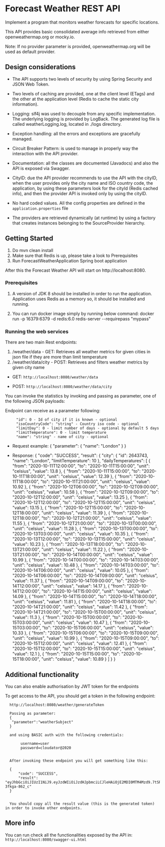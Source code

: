 # Forecast Weather REST API 

Implement a program that monitors weather forecasts for specific locations. 

This API provides basic consolidated average info retrieved from either openweathermap.org or mocky.io.

Note: If no provider parameter is provided, openweathermap.org will be used as default provider.

## Design considerations
- The API supports two levels of security by using Spring Security and JSON Web Token.

- Two levels of caching are provided, one at the client level (ETags) and the other at the application level (Redis to cache the static city information).

- Logging: slf4j was used to decouple from any specific implementation. The underlying logging is provided by LogBack. The generated log file is called weatherLogging.log,
located in ./logs directory.

- Exception handling: all the errors and exceptions are gracefully managed.

- Circuit Breaker Pattern: is used to manage in properly way the interaction with the API provider.

- Documentation: all the classes are documented (Javadocs) and also the API is exposed via Swagger.

- CityID: due the API provider recommends to use the API with the cityID, when the user provides only the city name and ISO country code, the application,
by using these parameters look for the cityId (Redis cached info), and then the provider API is invoked only by using the cityID.

- No hard coded values. All the config properties are defined in the `application.properties` file

- The providers are retrieved dynamically (at runtime) by using a factory that creates instances belonging to the SourceProvider hierarchy.


## Getting Started

1. Do mvn clean install
2. Make sure that Redis is up, please take a look to Prerequisites
3. Run ForecastWeatherApplication Spring boot application

After this the Forecast Weather API will start on  http://localhost:8080.

### Prerequisites

1. A version of JDK 8 should be installed in order to run the application.
   Application uses Redis as a memory so, it should be installed and running.

2. You can run docker image simply by running below command:
   docker run -p 16379:6379 -d redis:6.0 redis-server --requirepass "mypass"

### Running the web services

There are two main Rest endpoints:

1. /weather/data - GET: Retrieves all weather metrics for given cities in json file if they are more than limit temperature
2. /weather/data/city - POST: Retrieves and filters weather metrics by given city name 

- GET: `http://localhost:8080/weather/data`

- POST: `http://localhost:8080/weather/data/city`


You can invoke the statistics by invoking and passing as parameter, one of the following JSON payloads:


   Endpoint can receive as a parameter following:
   
         "id": 0 - Id of city if it is known - optional
         "isoCountryCode": "string" - Country iso code - optional
         "limitDay": 0 - limit number of days - optional by default 5 days
         "limitTemperature": 0 - limit temperature
         "name": "string" - name of city - optional
   
  - Request example:
    {
      "parameter": {
        "name": "London"
      }
    }
    
  - Response:
     {
       "code": "SUCCESS",
       "result": {
         "city": {
           "id": 2643743,
           "name": "London",
           "limitTemperature": 10
         },
         "dailyTemperatures": [
           {
             "from": "2020-10-11T12:00:00",
             "to": "2020-10-11T15:00:00",
             "unit": "celsius",
             "value": 13.8
           },
           {
             "from": "2020-10-11T15:00:00",
             "to": "2020-10-11T18:00:00",
             "unit": "celsius",
             "value": 12.39
           },
           {
             "from": "2020-10-11T18:00:00",
             "to": "2020-10-11T21:00:00",
             "unit": "celsius",
             "value": 10.92
           },
           {
             "from": "2020-10-12T06:00:00",
             "to": "2020-10-12T09:00:00",
             "unit": "celsius",
             "value": 10.58
           },
           {
             "from": "2020-10-12T09:00:00",
             "to": "2020-10-12T12:00:00",
             "unit": "celsius",
             "value": 13.25
           },
           {
             "from": "2020-10-12T12:00:00",
             "to": "2020-10-12T15:00:00",
             "unit": "celsius",
             "value": 13.15
           },
           {
             "from": "2020-10-12T15:00:00",
             "to": "2020-10-12T18:00:00",
             "unit": "celsius",
             "value": 11.39
           },
           {
             "from": "2020-10-12T18:00:00",
             "to": "2020-10-12T21:00:00",
             "unit": "celsius",
             "value": 11.55
           },
           {
             "from": "2020-10-12T21:00:00",
             "to": "2020-10-13T00:00:00",
             "unit": "celsius",
             "value": 11.28
           },
           {
             "from": "2020-10-13T00:00:00",
             "to": "2020-10-13T03:00:00",
             "unit": "celsius",
             "value": 10.35
           },
           {
             "from": "2020-10-13T12:00:00",
             "to": "2020-10-13T15:00:00",
             "unit": "celsius",
             "value": 10.23
           },
           {
             "from": "2020-10-13T18:00:00",
             "to": "2020-10-13T21:00:00",
             "unit": "celsius",
             "value": 11.22
           },
           {
             "from": "2020-10-13T21:00:00",
             "to": "2020-10-14T00:00:00",
             "unit": "celsius",
             "value": 10.99
           },
           {
             "from": "2020-10-14T00:00:00",
             "to": "2020-10-14T03:00:00",
             "unit": "celsius",
             "value": 10.48
           },
           {
             "from": "2020-10-14T03:00:00",
             "to": "2020-10-14T06:00:00",
             "unit": "celsius",
             "value": 10.05
           },
           {
             "from": "2020-10-14T06:00:00",
             "to": "2020-10-14T09:00:00",
             "unit": "celsius",
             "value": 11.37
           },
           {
             "from": "2020-10-14T09:00:00",
             "to": "2020-10-14T12:00:00",
             "unit": "celsius",
             "value": 14.17
           },
           {
             "from": "2020-10-14T12:00:00",
             "to": "2020-10-14T15:00:00",
             "unit": "celsius",
             "value": 14.09
           },
           {
             "from": "2020-10-14T15:00:00",
             "to": "2020-10-14T18:00:00",
             "unit": "celsius",
             "value": 11.81
           },
           {
             "from": "2020-10-14T18:00:00",
             "to": "2020-10-14T21:00:00",
             "unit": "celsius",
             "value": 11.42
           },
           {
             "from": "2020-10-14T21:00:00",
             "to": "2020-10-15T00:00:00",
             "unit": "celsius",
             "value": 11.3
           },
           {
             "from": "2020-10-15T00:00:00",
             "to": "2020-10-15T03:00:00",
             "unit": "celsius",
             "value": 10.47
           },
           {
             "from": "2020-10-15T03:00:00",
             "to": "2020-10-15T06:00:00",
             "unit": "celsius",
             "value": 10.33
           },
           {
             "from": "2020-10-15T06:00:00",
             "to": "2020-10-15T09:00:00",
             "unit": "celsius",
             "value": 10.99
           },
           {
             "from": "2020-10-15T09:00:00",
             "to": "2020-10-15T12:00:00",
             "unit": "celsius",
             "value": 12.41
           },
           {
             "from": "2020-10-15T12:00:00",
             "to": "2020-10-15T15:00:00",
             "unit": "celsius",
             "value": 12.1
           },
           {
             "from": "2020-10-15T15:00:00",
             "to": "2020-10-15T18:00:00",
             "unit": "celsius",
             "value": 10.89
           }
         ]
       }
     }
 
## Additional functionality 
   You can also enable authorisation by JWT token for the endpoints
        
   To get access to the API, you should get a token in the following endpoint:
   
      http://localhost:8080/weather/generateToken
   
      Passing as parameter:
      {
       "parameter":"weatherSubject"
      }
   
      and using BASIC auth with the following credentials:
   
           username=user
           password=cloudator@2020
   
   
      After invoking these endpoint you will get something like this:
   
      {
          "code": "SUCCESS",
          "result": "eyJhbGciOiJIUzI1NiJ9.eyJzdWIiOiJzdHJpbmciLCJleHAiOjE2MDI0MTM4Mzd9.7tSRbmvbRoQ2IY539pHqx__0nO9d4Bf-3fkga-862_c"
      }
   
   
      You should copy all the result value (this is the generated token) in order to invoke other endpoints.

## More info

You can run check all the functionalities exposed by the API in: `http://localhost:8080/swagger-ui.html`


